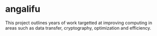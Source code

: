 # angalifu
This project outlines years of work targetted at improving computing in areas such as data transfer, cryptography, optimization and efficiency.
